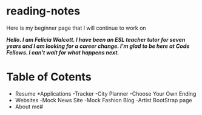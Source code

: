# reading-notes
Here is my beginner page that I will continue to work on

***Hello. I am Felicia Walcott. I have been an ESL teacher tutor for seven years and I am looking for a career change. I'm glad to be here at Code Fellows. I can't wait for what happens next.***


# Table of Cotents #

* Resume
*Applications
-Tracker
-City Planner
-Choose Your Own Ending
* Websites
-Mock News Site
-Mock Fashion Blog
-Artist BootStrap page
* About me#
